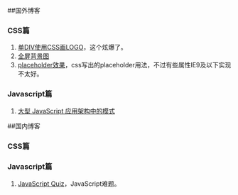 ##国外博客
### CSS篇 ###
1. [单DIV使用CSS画LOGO](http://lynnandtonic.github.io/a-single-div/)，这个炫爆了。  
1. [全屏背景图](http://cdn.sixrevisions.com/0431-01_responsive_background_image_demo/responsive-full-background-image-demo.html)   
1. [placeholder效果](http://blog.circleci.com/adaptive-placeholders/)，css写出的placeholder用法，不过有些属性IE9及以下实现不太好。   

### Javascript篇 ###
1. [大型 JavaScript 应用架构中的模式](http://nuysoft.com/2013/08/13/large-scale-javascript/)   


##国内博客
### CSS篇 ###


### Javascript篇 ###
1. [JavaScript Quiz](http://zxhfighter.github.io/blog/javascript/2013/03/15/javascript-quiz-remark.html)，JavaScript难题。
